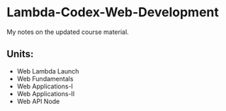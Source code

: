 # Lambda-Codex-Web-Development

My notes on the updated course material.

## Units:

- Web Lambda Launch
- Web Fundamentals
- Web Applications-I
- Web Applications-II
- Web API Node
